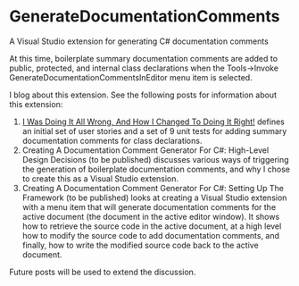 # GenerateDocumentationComments
A Visual Studio extension for generating C# documentation comments

At this time, boilerplate summary documentation comments are added to public, protected,
and internal class declarations when the Tools->Invoke GenerateDocumentationCommentsInEditor
menu item is selected.

I blog about this extension. See the following posts for information about this extension:

1. [I Was Doing It All Wrong, And How I Changed To Doing It Right!](
https://jaipblog.wordpress.com/2017/09/15/i-was-doing-it-all-wrong-and-how-i-changed-to-doing-it-right/)
defines an initial set of user stories and a set of 9 unit tests for adding summary documentation
comments for class declarations.
2. Creating A Documentation Comment Generator For C#: High-Level Design Decisions (to be published)
discusses various ways of triggering the generation of boilerplate documentation comments, and why I
chose to create this as a Visual Studio extension.
3. Creating A Documentation Comment Generator For C#: Setting Up The Framework (to be published) looks 
at creating a Visual Studio extension with a menu item that will generate documentation comments for
the active document (the document in the active editor window). It shows how to retrieve the source code
in the active document, at a high level how to modify the source code to add documentation comments, and
finally, how to write the modified source code back to the active document.

Future posts will be used to extend the discussion.
